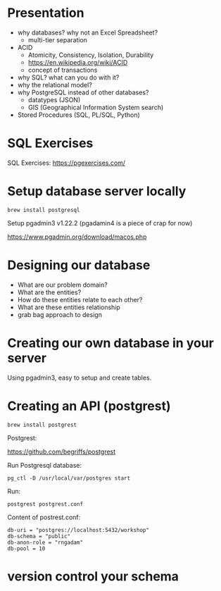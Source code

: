 
# Presentation 

* why databases? why not an Excel Spreadsheet?
  * multi-tier separation
* ACID
  * Atomicity, Consistency, Isolation, Durability 
  * https://en.wikipedia.org/wiki/ACID
  * concept of transactions
* why SQL? what can you do with it?
* why the relational model?
* why PostgreSQL instead of other databases?
  * datatypes (JSON)
  * GIS (Geographical Information System search)
* Stored Procedures (SQL, PL/SQL, Python)

# SQL Exercises

SQL Exercises: https://pgexercises.com/

# Setup database server locally

```(bash)
brew install postgresql
```

Setup pgadmin3 v1.22.2 (pgadamin4 is a piece of crap for now)

https://www.pgadmin.org/download/macos.php

# Designing our database

* What are our problem domain?
* What are the entities?
* How do these entities relate to each other?
* What are these entities relationship
* grab bag approach to design

# Creating our own database in your server

Using pgadmin3, easy to setup and create tables.

# Creating an API (postgrest)

```(bash)
brew install postgrest
```

Postgrest:

https://github.com/begriffs/postgrest


Run Postgresql database:

```
pg_ctl -D /usr/local/var/postgres start
```

Run:

```
postgrest postgrest.conf
```

Content of postrest.conf:

```
db-uri = "postgres://localhost:5432/workshop"
db-schema = "public"
db-anon-role = "rngadam"
db-pool = 10
```

# version control your schema